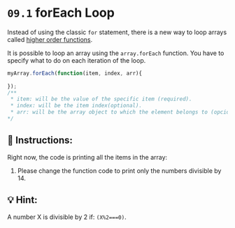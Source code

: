 # `09.1` forEach Loop

Instead of using the classic `for` statement, there is a new way to loop arrays called [higher order functions](https://www.youtube.com/watch?v=rRgD1yVwIvE).

It is possible to loop an array using the `array.forEach` function. You have to specify what to do on each iteration of the loop.

```js
myArray.forEach(function(item, index, arr){
		
});
/**
 * item: will be the value of the specific item (required).
 * index: will be the item index(optional).
 * arr: will be the array object to which the element belongs to (opcional).
*/


```

## :pencil: Instructions:

Right now, the code is printing all the items in the array:

1. Please change the function code to print only the numbers divisible by 14.

## :bulb: Hint:

A number X is divisible by 2 if: `(X%2===0)`.
